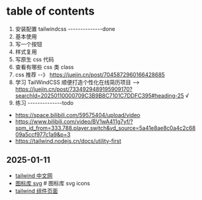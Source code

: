 # table of contents

1. 安装配置 tailwindcss
   --------------done
2. 基本使用
3. 写一个按钮
4. 样式复用
5. 写原生 css 代码
6. 查看有哪些 css 类 class
7. css 推荐 --》 https://juejin.cn/post/7045872960166428685
8. 学习 TailWindCSS 顺便打造个性化在线简历项目 --> https://juejin.cn/post/7334929489195909170?searchId=20250110000709C3B9B8C7101C7DDFC395#heading-25 √
9. 练习
   --------------todo

- https://space.bilibili.com/59575404/upload/video
- https://www.bilibili.com/video/BV1wA411g7yf/?spm_id_from=333.788.player.switch&vd_source=5a41e8ae8c0a4c2c6809a5ccf977c1a9&p=3
- https://tailwind.nodejs.cn/docs/utility-first

## 2025-01-11

- [tailwind 中文网](https://tailwind.nodejs.cn/docs/hover-focus-and-other-states#-1)
- [图标库 svg](https://heroicons.com/outline) # 图标库 svg icons
- [tailwind 组件页面](https://www.uibak.com/components/alert)
